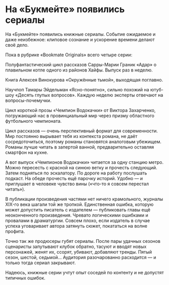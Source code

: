 
# На «Букмейте» появились сериалы

​​На «Букмейте» появились книжные сериалы. Событие ожидаемое и даже неизбежное: клиповое сознание и ускорение времени делают своё дело.

Пока в рубрике «Bookmate Originals» всего четыре серии: 

Полуфантастический цикл рассказов Сарры-Марии Граник «Адар» о плавильном котле одного из районов Хайфы. Выпуск раз в неделю.

Книга Алексея Винокурова «Окружённые тьмой», выходящая поглавно.

Научпоп Тамары Эйдельман «Ясно-понятно», сильно похожий на ютуб-шоу «Десять глупых вопросов». Каждую неделю эксперты отвечают на вопросы-почемучки.

Цикл короткой прозы «Чемпион Водокачки» от Виктора Захарченко, погружающий нас в провинциальный мир через призму областного футбольного чемпионата.

Цикл рассказов — очень перспективный формат для современности. Мир постоянно вырывает тебя из контекста романа, не даёт сосредоточиться, поэтому романы становятся аналоговым убежищем. Романы лучше читать в запертой ванной, предварительно оставляя смартфон на кухне.

А вот выпуск «Чемпионов Водокачки» читается за одну станцию метро. Можно пересесть с красной на синюю ветку и прочесть следующий. Затем подняться по эскалатору. По дороге на работу послушать подкаст. На обеде прочесть ещё парочку историй. Удобно — и приглушает в человеке чувство вины («что-то я совсем перестал читать»).

В публикации произведения частями нет ничего крамольного, журналы XIX-го века шагали той же тропкой. Единственная ошибка, которую может допустить писатель с издателем — публиковать главы ещё неоконченного произведения. Чревато логическими ошибками и провалами в драматургии. Совсем плохо, если издатель в случае успеха уговаривает автора затянуть сюжет, покататься на волне профита.

Точно так же продюсеры губят сериалы. После пары удачных сезонов сценаристы запутывают клубок обратно, тасуют и вводят новых персонажей, женят их, ссорят, убивают, добавляют тренды. Пятый сезон, шестой, седьмой… Аудитория разочарованно расходится — и только тогда сериал закрывают.

Надеюсь, книжные серии учтут опыт соседей по контенту и не допустят типичных ошибок.